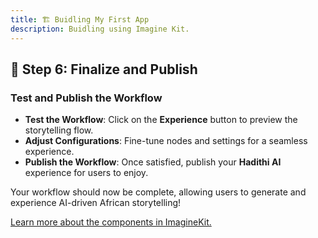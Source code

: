 ```yaml
---
title: 🏗️ Buidling My First App
description: Buidling using Imagine Kit.
---
```


## 🚀 Step 6: Finalize and Publish

### Test and Publish the Workflow

- **Test the Workflow**: Click on the **Experience** button to preview the storytelling flow.  
- **Adjust Configurations**: Fine-tune nodes and settings for a seamless experience.  
- **Publish the Workflow**: Once satisfied, publish your **Hadithi AI** experience for users to enjoy.  

Your workflow should now be complete, allowing users to generate and experience AI-driven African storytelling!  

[Learn more about the components in ImagineKit.](../components/ai.md)
